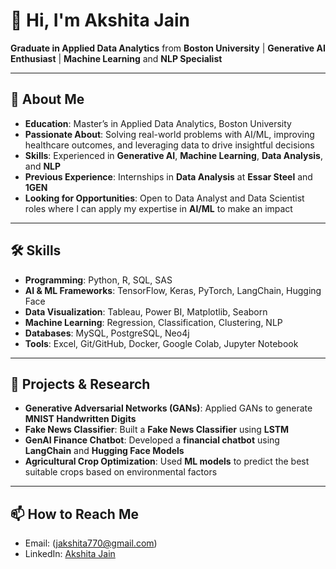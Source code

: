 # 👋 Hi, I'm Akshita Jain

**Graduate in Applied Data Analytics** from **Boston University** | **Generative AI Enthusiast** | **Machine Learning** and **NLP Specialist**

---

## 🚀 About Me  
- **Education**: Master’s in Applied Data Analytics, Boston University  
- **Passionate About**: Solving real-world problems with AI/ML, improving healthcare outcomes, and leveraging data to drive insightful decisions  
- **Skills**: Experienced in **Generative AI**, **Machine Learning**, **Data Analysis**, and **NLP**  
- **Previous Experience**: Internships in **Data Analysis** at **Essar Steel** and **1GEN**  
- **Looking for Opportunities**: Open to Data Analyst and Data Scientist roles where I can apply my expertise in **AI/ML** to make an impact

---

## 🛠 Skills  
- **Programming**: Python, R, SQL, SAS  
- **AI & ML Frameworks**: TensorFlow, Keras, PyTorch, LangChain, Hugging Face  
- **Data Visualization**: Tableau, Power BI, Matplotlib, Seaborn  
- **Machine Learning**: Regression, Classification, Clustering, NLP  
- **Databases**: MySQL, PostgreSQL, Neo4j  
- **Tools**: Excel, Git/GitHub, Docker, Google Colab, Jupyter Notebook  

---

## 🌱 Projects & Research  
- **Generative Adversarial Networks (GANs)**: Applied GANs to generate **MNIST Handwritten Digits**  
- **Fake News Classifier**: Built a **Fake News Classifier** using **LSTM**  
- **GenAI Finance Chatbot**: Developed a **financial chatbot** using **LangChain** and **Hugging Face Models**  
- **Agricultural Crop Optimization**: Used **ML models** to predict the best suitable crops based on environmental factors  

---

## 📫 How to Reach Me  
- Email: (jakshita770@gmail.com)  
- LinkedIn: [Akshita Jain](https://www.linkedin.com/in/akshita-jain07/)

